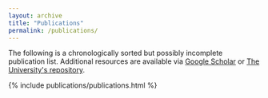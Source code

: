 ```yaml
---
layout: archive
title: "Publications"
permalink: /publications/
---
```

The following is a chronologically sorted but possibly incomplete publication
list. Additional resources are available via
[Google Scholar](https://scholar.google.com/citations?user=jC1uFnYAAAAJ&hl=en)
or
[The University's repository](https://www.research.ed.ac.uk/portal/en/persons/sotirios-tsaftaris(d6f5033c-5d8a-4414-a956-680c1380741d)/publications.html).

{% include publications/publications.html %}
